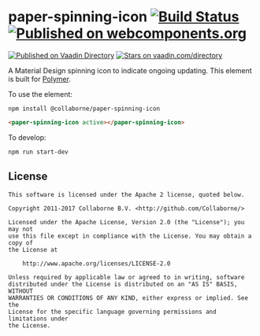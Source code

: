 # paper-spinning-icon [![Build Status](https://travis-ci.org/Collaborne/paper-spinning-icon.svg?branch=master)](https://travis-ci.org/Collaborne/paper-spinning-icon) [![Published on webcomponents.org](https://img.shields.io/badge/webcomponents.org-published-blue.svg)](https://www.webcomponents.org/element/Collaborne/paper-spinning-icon) 
  
[![Published on Vaadin  Directory](https://img.shields.io/badge/Vaadin%20Directory-published-00b4f0.svg)](https://vaadin.com/directory/component/Collabornepaper-spinning-icon)
[![Stars on vaadin.com/directory](https://img.shields.io/vaadin-directory/star/Collabornepaper-spinning-icon.svg)](https://vaadin.com/directory/component/Collabornepaper-spinning-icon)

A Material Design spinning icon to indicate ongoing updating. This element is built for [Polymer](https://www.polymer-project.org).

To use the element:

`npm install @collaborne/paper-spinning-icon`

```html
<paper-spinning-icon active></paper-spinning-icon>
```

To develop:
```sh
npm run start-dev
```


## License

    This software is licensed under the Apache 2 license, quoted below.

    Copyright 2011-2017 Collaborne B.V. <http://github.com/Collaborne/>

    Licensed under the Apache License, Version 2.0 (the "License"); you may not
    use this file except in compliance with the License. You may obtain a copy of
    the License at

        http://www.apache.org/licenses/LICENSE-2.0

    Unless required by applicable law or agreed to in writing, software
    distributed under the License is distributed on an "AS IS" BASIS, WITHOUT
    WARRANTIES OR CONDITIONS OF ANY KIND, either express or implied. See the
    License for the specific language governing permissions and limitations under
    the License.
